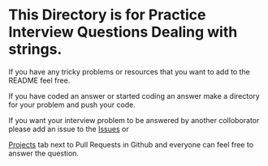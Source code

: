 # This Directory is for Practice Interview Questions Dealing with strings.

If you have any tricky problems or resources that you want to add to the README feel free. 

If you have coded an answer or started coding an answer make a directory for your problem and push your code. 

If you want your interview problem to be answered by another colloborator please add an issue to the 
[Issues](https://github.com/psharif/Berkeley-Bootcamp-Interview-Practice/issues) or 

[Projects](https://github.com/psharif/Berkeley-Bootcamp-Interview-Practice/projects) tab next to Pull Requests in Github and everyone can feel free to answer the question. 
